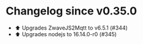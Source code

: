 # Changelog since v0.35.0
- ⬆️ Upgrades ZwaveJS2Mqtt to v6.5.1 (#344) 
- ⬆️ Upgrades nodejs to 16.14.0-r0 (#345) 
